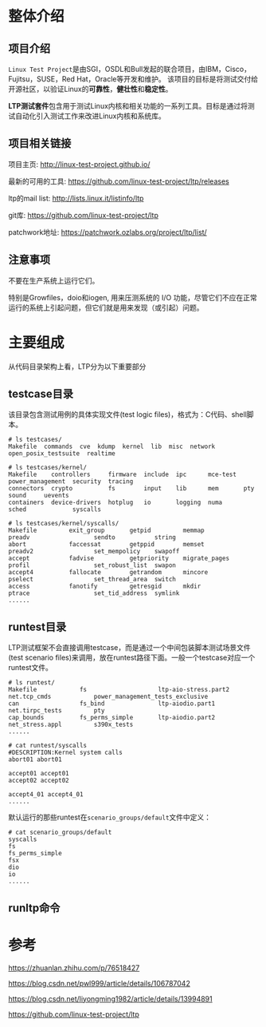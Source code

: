 
# 整体介绍

## 项目介绍

`Linux Test Project`是由SGI，OSDL和Bull发起的联合项目，由IBM，Cisco，Fujitsu，SUSE，Red Hat，Oracle等开发和维护。 该项目的目标是将测试交付给开源社区，以验证Linux的**可靠性**，**健壮性**和**稳定性**。

**LTP测试套件**包含用于测试Linux内核和相关功能的一系列工具。目标是通过将测试自动化引入测试工作来改进Linux内核和系统库。

## 项目相关链接

项目主页: http://linux-test-project.github.io/

最新的可用的工具: https://github.com/linux-test-project/ltp/releases

ltp的mail list: http://lists.linux.it/listinfo/ltp

git库: https://github.com/linux-test-project/ltp

patchwork地址: https://patchwork.ozlabs.org/project/ltp/list/

## 注意事项

不要在生产系统上运行它们。 

特别是Growfiles，doio和iogen, 用来压测系统的 I/O 功能，尽管它们不应在正常运行的系统上引起问题，但它们就是用来发现（或引起）问题。



# 主要组成

从代码目录架构上看，LTP分为以下重要部分

## testcase目录

该目录包含测试用例的具体实现文件(test logic files)，格式为：C代码、shell脚本。

```
# ls testcases/
Makefile  commands  cve  kdump  kernel  lib  misc  network  open_posix_testsuite  realtime

# ls testcases/kernel/
Makefile    controllers     firmware  include  ipc      mce-test  power_management  security  tracing
connectors  crypto          fs        input    lib      mem       pty               sound     uevents
containers  device-drivers  hotplug   io       logging  numa      sched             syscalls

# ls testcases/kernel/syscalls/
Makefile         exit_group       getpid         memmap             preadv                  sendto           string
abort            faccessat        getppid        memset             preadv2                 set_mempolicy    swapoff
accept           fadvise          getpriority    migrate_pages      profil                  set_robust_list  swapon
accept4          fallocate        getrandom      mincore            pselect                 set_thread_area  switch
access           fanotify         getresgid      mkdir              ptrace                  set_tid_address  symlink
......
```

## runtest目录

LTP测试框架不会直接调用testcase，而是通过一个中间包装脚本测试场景文件(test scenario files)来调用，放在runtest路径下面。一般一个testcase对应一个runtest文件。

```
# ls runtest/
Makefile            fs                    ltp-aio-stress.part2  net.tcp_cmds            power_management_tests_exclusive
can                 fs_bind               ltp-aiodio.part1      net.tirpc_tests         pty
cap_bounds          fs_perms_simple       ltp-aiodio.part2      net_stress.appl         s390x_tests
......

# cat runtest/syscalls
#DESCRIPTION:Kernel system calls
abort01 abort01

accept01 accept01
accept02 accept02

accept4_01 accept4_01
......
```

默认运行的那些runtest在`scenario_groups/default`文件中定义：

```
# cat scenario_groups/default
syscalls
fs
fs_perms_simple
fsx
dio
io
......
```

## runltp命令



# 参考

https://zhuanlan.zhihu.com/p/76518427

https://blog.csdn.net/pwl999/article/details/106787042

https://blog.csdn.net/liyongming1982/article/details/13994891

https://github.com/linux-test-project/ltp